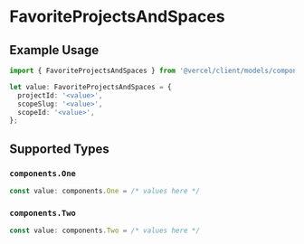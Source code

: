 # FavoriteProjectsAndSpaces

## Example Usage

```typescript
import { FavoriteProjectsAndSpaces } from '@vercel/client/models/components';

let value: FavoriteProjectsAndSpaces = {
  projectId: '<value>',
  scopeSlug: '<value>',
  scopeId: '<value>',
};
```

## Supported Types

### `components.One`

```typescript
const value: components.One = /* values here */
```

### `components.Two`

```typescript
const value: components.Two = /* values here */
```
